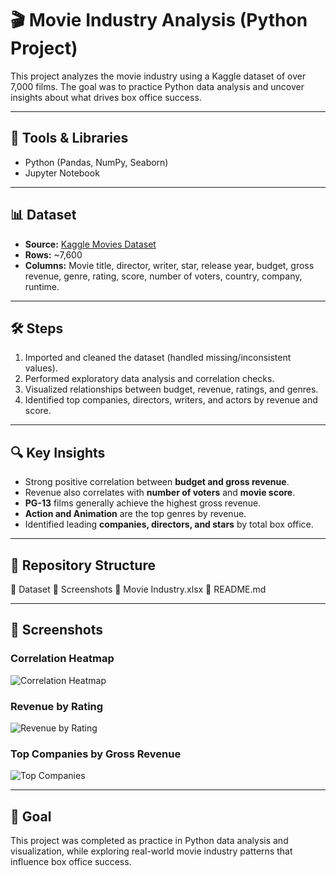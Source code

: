 # 🎬 Movie Industry Analysis (Python Project)

This project analyzes the movie industry using a Kaggle dataset of over 7,000 films. The goal was to practice Python data analysis and uncover insights about what drives box office success.  

---

## 🔧 Tools & Libraries
- Python (Pandas, NumPy, Seaborn)
- Jupyter Notebook

---

## 📊 Dataset
- **Source:** [Kaggle Movies Dataset](https://www.kaggle.com/datasets/danielgrijalvas/movies)  
- **Rows:** ~7,600  
- **Columns:** Movie title, director, writer, star, release year, budget, gross revenue, genre, rating, score, number of voters, country, company, runtime.  

---

## 🛠️ Steps
1. Imported and cleaned the dataset (handled missing/inconsistent values).  
2. Performed exploratory data analysis and correlation checks.  
3. Visualized relationships between budget, revenue, ratings, and genres.  
4. Identified top companies, directors, writers, and actors by revenue and score.  

---

## 🔍 Key Insights
- Strong positive correlation between **budget and gross revenue**.  
- Revenue also correlates with **number of voters** and **movie score**.  
- **PG-13** films generally achieve the highest gross revenue.  
- **Action and Animation** are the top genres by revenue.  
- Identified leading **companies, directors, and stars** by total box office.  

---

## 📂 Repository Structure
📂 Dataset
📂 Screenshots
📄 Movie Industry.xlsx
📄 README.md


---

## 📸 Screenshots  

### Correlation Heatmap
![Correlation Heatmap](screenshots/correlation_heatmap.png)

### Revenue by Rating
![Revenue by Rating](screenshots/revenue_rating.png)

### Top Companies by Gross Revenue
![Top Companies](screenshots/top_companies.png)


---

## 🎯 Goal
This project was completed as practice in Python data analysis and visualization, while exploring real-world movie industry patterns that influence box office success.  

